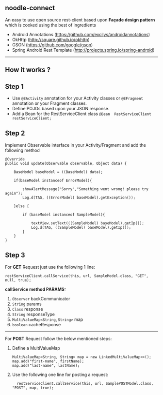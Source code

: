 **noodle-connect**
------------------

An easy to use open source rest-client based upon **Façade design pattern** which is cooked using the best of ingredients

 - Android Annotations (https://github.com/excilys/androidannotations)
 - OkHttp (http://square.github.io/okhttp)
 - GSON (https://github.com/google/gson)
 - Spring Android Rest Template (http://projects.spring.io/spring-android)

----------

**How it works ?**
------------------

Step 1
------

 - Use `@EActivity` annotation for your Activity classes or `@EFragment`
   annotation or your Fragment classes.
 - Define POJOs based upon your JSON response.
 - Add a Bean for the RestServiceClient class 
 `@Bean 
 RestServiceClient restServiceClient;`

Step 2
------
Implement Observable interface in your Activity/Fragment and add the following method

    @Override
    public void update(Observable observable, Object data) {

        BaseModel baseModel = ((BaseModel) data);

        if(baseModel instanceof ErrorModel){

            showAlertMessage("Sorry","Something went wrong! please try again");
            Log.d(TAG, ((ErrorModel) baseModel).getException());

        }else {

            if (baseModel instanceof SampleModel){

                textView.setText(((SampleModel) baseModel).getIp());
                Log.d(TAG, ((SampleModel) baseModel).getIp());
            }
        }
    }

Step 3
------
For **GET** Request just use the following 1 line:

    restServiceClient.callService(this, url, SampleModel.class, "GET", null, true);

**callService method PARAMS:**

 1. `Observer` backCommunicator
 2. `String` params
 3. `Class` response
 4. `String` responseType
 5. `MultiValueMap<String,String>` map
 6. `boolean` cacheResponse

----------

For **POST** Request follow the below mentioned steps:

 1. Define a MultiValueMap

        MultiValueMap<String, String> map = new LinkedMultiValueMap<>();
        map.add("first-name", firstName);
        map.add("last-name", lastName);
 

 2. Use the following one line for posting a request:

          restServiceClient.callService(this, url, SamplePOSTModel.class, "POST", map, true);

